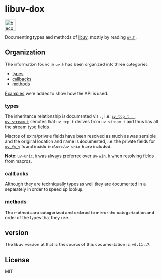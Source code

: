 # libuv-dox

<a href="https://www.patreon.com/bePatron?u=8663953"><img alt="become a patron" src="https://c5.patreon.com/external/logo/become_a_patron_button.png" height="35px"></a>

Documenting types and methods of [libuv](https://github.com/libuv/libuv/), mostly by reading
[`uv.h`](https://github.com/libuv/libuv/blob/f166d6d7055bbd9da83594b045a496e15b3c302a/include/uv.h).

## Organization

The information found in `uv.h` has been organized into three categories:

- [types](https://github.com/thlorenz/libuv-dox/blob/master/types.md)
- [callbacks](https://github.com/thlorenz/libuv-dox/blob/master/callbacks.md)
- [methods](https://github.com/thlorenz/libuv-dox/blob/master/methods.md)

[Examples](https://github.com/thlorenz/libuv-dox/tree/master/examples) were added to show how the API is used.


### types

The inheritance relationship is documented via `:`, i.e. [`uv_tcp_t :
uv_stream_t`](https://github.com/thlorenz/libuv-dox/blob/master/types.md#uv_tcp_t--uv_stream_t) denotes that `uv_tcp_t`
derives from `uv_stream_t` and thus has all the stream type fields.

Macros of extra/private fields have been resolved as much as was sensible and the original location and name is documented,
i.e. the private fields for [`uv_fs_t`](https://github.com/thlorenz/libuv-dox/blob/master/types.md#uv_fs_t) found inside
`include/uv-unix.h` are included.

**Note:** `uv-unix.h` was always preferred over `uv-win.h` when resolving fields from macros.

### callbacks

Although they are techniqually types as well they are documented in a separately in order to speed up lookup.

### methods

The methods are categorized and ordered to mirror the categorization and order of the types that they use.

## version

The libuv version at that is the source of this documentation is: `v0.11.17`.

## License

MIT
